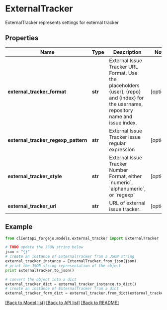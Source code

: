 # ExternalTracker

ExternalTracker represents settings for external tracker

## Properties
Name | Type | Description | Notes
------------ | ------------- | ------------- | -------------
**external_tracker_format** | **str** | External Issue Tracker URL Format. Use the placeholders {user}, {repo} and {index} for the username, repository name and issue index. | [optional] 
**external_tracker_regexp_pattern** | **str** | External Issue Tracker issue regular expression | [optional] 
**external_tracker_style** | **str** | External Issue Tracker Number Format, either &#x60;numeric&#x60;, &#x60;alphanumeric&#x60;, or &#x60;regexp&#x60; | [optional] 
**external_tracker_url** | **str** | URL of external issue tracker. | [optional] 

## Example

```python
from clientapi_forgejo.models.external_tracker import ExternalTracker

# TODO update the JSON string below
json = "{}"
# create an instance of ExternalTracker from a JSON string
external_tracker_instance = ExternalTracker.from_json(json)
# print the JSON string representation of the object
print ExternalTracker.to_json()

# convert the object into a dict
external_tracker_dict = external_tracker_instance.to_dict()
# create an instance of ExternalTracker from a dict
external_tracker_form_dict = external_tracker.from_dict(external_tracker_dict)
```
[[Back to Model list]](../README.md#documentation-for-models) [[Back to API list]](../README.md#documentation-for-api-endpoints) [[Back to README]](../README.md)


